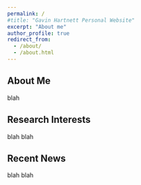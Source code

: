 ```yaml
---
permalink: /
#title: "Gavin Hartnett Personal Website"
excerpt: "About me"
author_profile: true
redirect_from:
  - /about/
  - /about.html
---
```


## About Me
blah

## Research Interests
blah blah

## Recent News
blah blah
